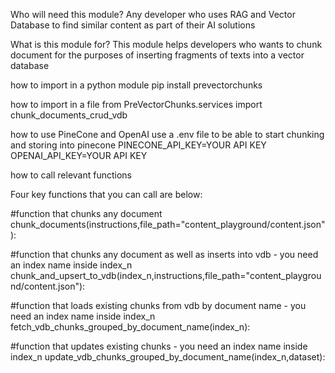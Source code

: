 Who will need this module?
Any developer who uses RAG and Vector Database to find similar content as part of their AI solutions

What is this module for?
This module helps developers who wants to chunk document for the purposes of inserting fragments of texts into a vector database

how to import in a python module
pip install prevectorchunks

how to import in a file
from PreVectorChunks.services import chunk_documents_crud_vdb

how to use PineCone and OpenAI
use a .env file to be able to start chunking and storing into pinecone
PINECONE_API_KEY=YOUR API KEY
OPENAI_API_KEY=YOUR API KEY

how to call relevant functions

Four key functions that you can call are below:


#function that chunks any document
chunk_documents(instructions,file_path="content_playground/content.json"):
    

#function that chunks any document as well as inserts into vdb - you need an index name inside index_n
chunk_and_upsert_to_vdb(index_n,instructions,file_path="content_playground/content.json"):
  

#function that loads existing chunks from vdb by document name - you need an index name inside index_n
fetch_vdb_chunks_grouped_by_document_name(index_n):
    

#function that updates existing chunks - you need an index name inside index_n
update_vdb_chunks_grouped_by_document_name(index_n,dataset):


    
